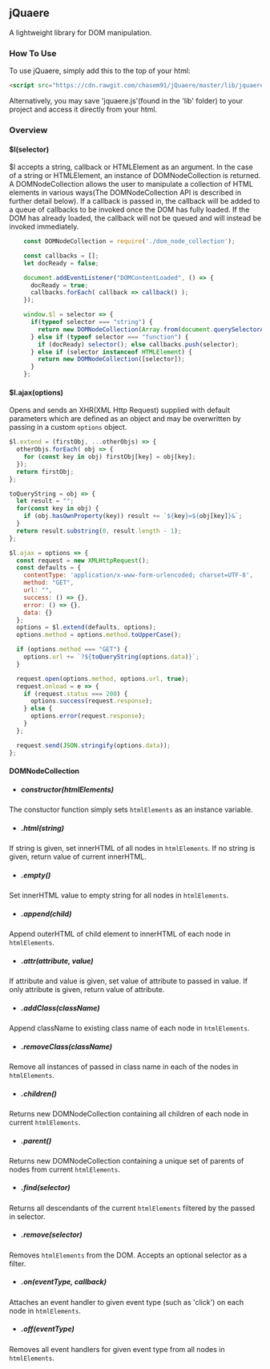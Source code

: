 ## jQuaere
A lightweight library for DOM manipulation.

### How To Use

To use jQuaere, simply add this to the top of your html:

```html
<script src="https://cdn.rawgit.com/chasem91/jQuaere/master/lib/jquaere.js"></script>
```

Alternatively, you may save 'jquaere.js'(found in the 'lib' folder) to your project and access it directly from your html.

### Overview

#### $l(selector)

$l accepts a string, callback or HTMLElement as an argument. In the case of a string or HTMLElement, an instance of DOMNodeCollection is returned. A DOMNodeCollection allows the user to manipulate a collection of HTML elements in various ways(The DOMNodeCollection API is described in further detail below). If a callback is passed in, the callback will be added to a queue of callbacks to be invoked once the DOM has fully loaded. If the DOM has already loaded, the callback will not be queued and will instead be invoked immediately.

```javascript
    const DOMNodeCollection = require('./dom_node_collection');

    const callbacks = [];
    let docReady = false;

    document.addEventListener("DOMContentLoaded", () => {
      docReady = true;
      callbacks.forEach( callback => callback() );
    });

    window.$l = selector => {
      if(typeof selector === "string") {
        return new DOMNodeCollection(Array.from(document.querySelectorAll(selector)));
      } else if (typeof selector === "function") {
        if (docReady) selector(); else callbacks.push(selector);
      } else if (selector instanceof HTMLElement) {
        return new DOMNodeCollection([selector]);
      }
    };
```

#### $l.ajax(options)
Opens and sends an XHR(XML Http Request) supplied with default parameters which are defined as an object and may be overwritten by passing in a custom `options` object.

```javascript
$l.extend = (firstObj, ...otherObjs) => {
  otherObjs.forEach( obj => {
    for (const key in obj) firstObj[key] = obj[key];
  });
  return firstObj;
};

toQueryString = obj => {
  let result = "";
  for(const key in obj) {
    if (obj.hasOwnProperty(key)) result += `${key}=${obj[key]}&`;
  }
  return result.substring(0, result.length - 1);
};

$l.ajax = options => {
  const request = new XMLHttpRequest();
  const defaults = {
    contentType: 'application/x-www-form-urlencoded; charset=UTF-8',
    method: "GET",
    url: "",
    success: () => {},
    error: () => {},
    data: {}
  };
  options = $l.extend(defaults, options);
  options.method = options.method.toUpperCase();

  if (options.method === "GET") {
    options.url += `?${toQueryString(options.data)}`;
  }

  request.open(options.method, options.url, true);
  request.onload = e => {
    if (request.status === 200) {
      options.success(request.response);
    } else {
      options.error(request.response);
    }
  };

  request.send(JSON.stringify(options.data));
};
```




#### DOMNodeCollection

- ##### constructor(htmlElements)
The constuctor function simply sets `htmlElements` as an instance variable.

- ##### .html(string)
If string is given, set innerHTML of all nodes in `htmlElements`. If no string is given, return value of current innerHTML.

- ##### .empty()
Set innerHTML value to empty string for all nodes in `htmlElements`.

- ##### .append(child)
Append outerHTML of child element to innerHTML of each node in `htmlElements`.

- ##### .attr(attribute, value)
If attribute and value is given, set value of attribute to passed in value. If only attribute is given, return value of attribute.

- ##### .addClass(className)
Append className to existing class name of each node in `htmlElements`.

- ##### .removeClass(className)
Remove all instances of passed in class name in each of the nodes in `htmlElements`.

- ##### .children()
Returns new DOMNodeCollection containing all children of each node in current `htmlElements`.

- ##### .parent()
Returns new DOMNodeCollection containing a unique set of parents of nodes from current `htmlElements`.

- ##### .find(selector)
Returns all descendants of the current `htmlElements` filtered by the passed in selector.

- ##### .remove(selector)
Removes `htmlElements` from the DOM. Accepts an optional selector as a filter.

- ##### .on(eventType, callback)
Attaches an event handler to given event type (such as 'click') on each node in `htmlElements`.

- ##### .off(eventType)
Removes all event handlers for given event type from all nodes in `htmlElements`.
